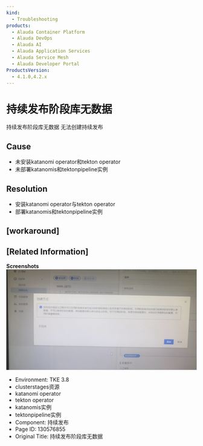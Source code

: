 ```yaml
---
kind:
  - Troubleshooting
products:
  - Alauda Container Platform
  - Alauda DevOps
  - Alauda AI
  - Alauda Application Services
  - Alauda Service Mesh
  - Alauda Developer Portal
ProductsVersion:
  - 4.1.0,4.2.x
---
```

<!-- A type of document that involves encountering a fault, diagnosing it, performing root cause analysis, and providing solutions. -->

# 持续发布阶段库无数据

持续发布阶段库无数据 无法创建持续发布

## Cause
- 未安装katanomi operator和tekton operator
- 未部署katanomis和tektonpipeline实例

## Resolution
- 安装katanomi operator与tekton operator
- 部署katanomis和tektonpipeline实例

## [workaround]

## [Related Information]
**Screenshots**
![](assets/chi-xu-fa-bu-jie-duan-ku-wu-shu-ju/image2022-12-2_17-53-13.png)
- Environment: TKE 3.8
- clusterstages资源
- katanomi operator
- tekton operator
- katanomis实例
- tektonpipeline实例
- Component: 持续发布
- Page ID: 130576855
- Original Title: 持续发布阶段库无数据
